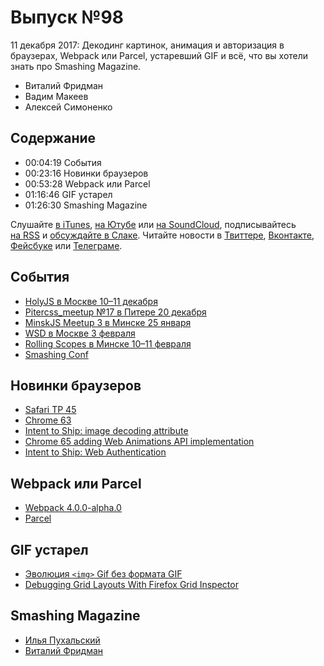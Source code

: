 # Выпуск №98

11 декабря 2017: Декодинг картинок, анимация и авторизация в браузерах, Webpack или Parcel, устаревший GIF и всё, что вы хотели знать про Smashing Magazine.

- Виталий Фридман
- Вадим Макеев
- Алексей Симоненко

## Содержание

- 00:04:19 События
- 00:23:16 Новинки браузеров
- 00:53:28 Webpack или Parcel
- 01:16:46 GIF устарел
- 01:26:30 Smashing Magazine

Слушайте [в iTunes](https://itunes.apple.com/ru/podcast/veb-standarty/id1080500016), [на Ютубе](https://www.youtube.com/playlist?list=PLMBnwIwFEFHcwuevhsNXkFTcadeX5R1Go) или [на SoundCloud](https://soundcloud.com/web-standards), подписывайтесь [на RSS](https://web-standards.ru/podcast/feed/) и [обсуждайте в Слаке](http://slack.web-standards.ru/). Читайте новости в [Твиттере](https://twitter.com/webstandards_ru), [Вконтакте](https://vk.com/webstandards_ru), [Фейсбуке](https://www.facebook.com/webstandardsru) или [Телеграме](https://t.me/webstandards_ru).

## События

- [HolyJS в Москве 10–11 декабря](https://holyjs-moscow.ru)
- [Pitercss_meetup №17 в Питере 20 декабря](https://pitercss.timepad.ru/event/627086/)
- [MinskJS Meetup 3 в Минске 25 января](http://minskjs.by/)
- [WSD в Москве 3 февраля](https://wsd.events/2018/02/03/)
- [Rolling Scopes в Минске 10–11 февраля](https://2018.conf.rollingscopes.com/)
- [Smashing Conf](https://smashingconf.com/)

## Новинки браузеров

- [Safari TP 45](https://webkit.org/blog/8039/release-notes-for-safari-technology-preview-45/)
- [Chrome 63](https://developers.google.com/web/updates/2017/12/nic63)
- [Intent to Ship: image decoding attribute](https://groups.google.com/a/chromium.org/d/msg/Blink-dev/MbXp16hQclY/bQjegyrbAgAJ)
- [Chrome 65 adding Web Animations API implementation](https://twitter.com/dancwilson/status/938138635953692672)
- [Intent to Ship: Web Authentication](https://groups.google.com/d/msg/mozilla.dev.platform/tsevyqfBHLE/lccldWNNBwAJ)

## Webpack или Parcel

- [Webpack 4.0.0-alpha.0](https://github.com/webpack/webpack/issues/6064)
- [Parcel](https://parceljs.org)

## GIF устарел

- [Эволюция `<img>` Gif без формата GIF](https://habr.ru/p/343958/)
- [Debugging Grid Layouts With Firefox Grid Inspector](https://www.smashingmagazine.com/2017/12/grid-inspector/)

## Smashing Magazine

- [Илья Пухальский](https://twitter.com/pukhalski)
- [Виталий Фридман](https://twitter.com/smashingmag)
